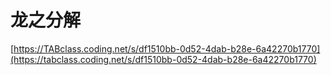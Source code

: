 # 龙之分解

[https://TABclass.coding.net/s/df1510bb-0d52-4dab-b28e-6a42270b1770](https://tabclass.coding.net/s/df1510bb-0d52-4dab-b28e-6a42270b1770)

